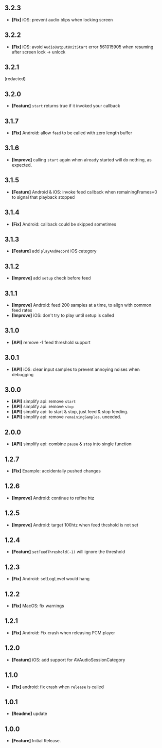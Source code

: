 ## 3.2.3
* **[Fix]** iOS: prevent audio blips when locking screen

## 3.2.2
* **[Fix]** iOS: avoid `AudioOutputUnitStart` error 561015905 when resuming after screen lock → unlock

## 3.2.1
(redacted)

## 3.2.0
* **[Feature]** `start` returns true if it invoked your callback

## 3.1.7
* **[Fix]** Android: allow `feed` to be called with zero length buffer

## 3.1.6
* **[Improve]** calling `start` again when already started will do nothing, as expected.

## 3.1.5
* **[Feature]** Android & iOS: invoke feed callback when remainingFrames=0 to signal that playback stopped

## 3.1.4
* **[Fix]** Android: callback could be skipped sometimes

## 3.1.3
* **[Feature]** add `playAndRecord` iOS category

## 3.1.2
* **[Improve]** add `setup` check before feed

## 3.1.1
* **[Improve]** Android: feed 200 samples at a time, to align with common feed rates
* **[Improve]** iOS: don't try to play until setup is called

## 3.1.0
* **[API]** remove -1 feed threshold support

## 3.0.1
* **[API]** iOS: clear input samples to prevent annoying noises when debugging

## 3.0.0
* **[API]** simplify api: remove `start`
* **[API]** simplify api: remove `stop`
* **[API]** simplify api: to start & stop, just feed & stop feeding.
* **[API]** simplify api: remove `remainingSamples`. uneeded.

## 2.0.0
* **[API]** simplify api: combine `pause` & `stop` into single function

## 1.2.7
* **[Fix]** Example: accidentally pushed changes

## 1.2.6
* **[Improve]** Android: continue to refine htz

## 1.2.5
* **[Improve]** Android: target 100htz when feed theshold is not set

## 1.2.4
* **[Feature]** `setFeedThreshold(-1)` will ignore the threshold 

## 1.2.3
* **[Fix]** Android: setLogLevel would hang

## 1.2.2
* **[Fix]** MacOS: fix warnings

## 1.2.1
* **[Fix]** Android: Fix crash when releasing PCM player

## 1.2.0
* **[Feature]** iOS: add support for AVAudioSessionCategory

## 1.1.0
* **[Fix]** android: fix crash when `release` is called

## 1.0.1
* **[Readme]** update

## 1.0.0
* **[Feature]** Initial Release.
